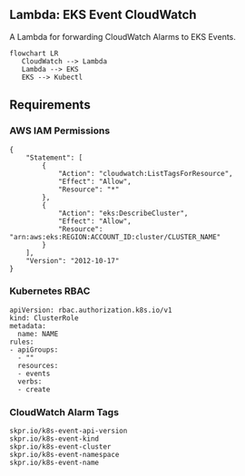 Lambda: EKS Event CloudWatch
----------------------------

A Lambda for forwarding CloudWatch Alarms to EKS Events.

```mermaid
flowchart LR
   CloudWatch --> Lambda
   Lambda --> EKS
   EKS --> Kubectl
```

## Requirements

### AWS IAM Permissions

```
{
    "Statement": [
        {
            "Action": "cloudwatch:ListTagsForResource",
            "Effect": "Allow",
            "Resource": "*"
        },
        {
            "Action": "eks:DescribeCluster",
            "Effect": "Allow",
            "Resource": "arn:aws:eks:REGION:ACCOUNT_ID:cluster/CLUSTER_NAME"
        }
    ],
    "Version": "2012-10-17"
}
```

### Kubernetes RBAC

```
apiVersion: rbac.authorization.k8s.io/v1
kind: ClusterRole
metadata:
  name: NAME
rules:
- apiGroups:
  - ""
  resources:
  - events
  verbs:
  - create
```

### CloudWatch Alarm Tags

```
skpr.io/k8s-event-api-version
skpr.io/k8s-event-kind
skpr.io/k8s-event-cluster
skpr.io/k8s-event-namespace
skpr.io/k8s-event-name
```
